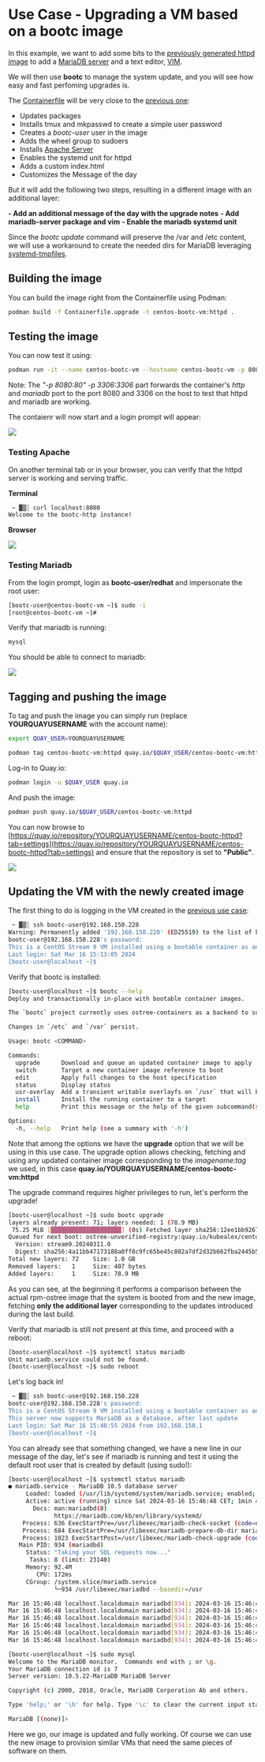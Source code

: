 # Use Case - Upgrading a VM based on a bootc image

In this example, we want to add some bits to the [previously generated httpd image](../anaconda-ks-bootc-container/) to add a [MariaDB server](https://mariadb.org/) and a text editor, [VIM](https://www.vim.org/).

We will then use **bootc** to manage the system update, and you will see how easy and fast perfoming upgrades is.

The [Containerfile](./Containerfile.upgrade) will be very close to the [previous one](../anaconda-ks-bootc-container/Containerfile.anaconda):

- Updates packages
- Installs tmux and mkpasswd to create a simple user password
- Creates a *bootc-user* user in the image
- Adds the wheel group to sudoers
- Installs [Apache Server](https://httpd.apache.org/)
- Enables the systemd unit for httpd
- Adds a custom index.html
- Customizes the Message of the day

But it will add the following two steps, resulting in a different image with an additional layer:

**- Add an additional message of the day with the upgrade notes**
**- Add mariadb-server package and vim**
**- Enable the mariadb systemd unit**

Since the *bootc update* command will preserve the /var and /etc content, we will use a workaround to create the needed dirs for MariaDB leveraging [systemd-tmpfiles](./files/00-mariadb-tmpfile.conf).

## Building the image

You can build the image right from the Containerfile using Podman:

```bash
podman build -f Containerfile.upgrade -t centos-bootc-vm:httpd .
```

## Testing the image

You can now test it using:

```bash
podman run -it --name centos-bootc-vm --hostname centos-bootc-vm -p 8080:80 -p 3306:3306 centos-bootc-vm:httpd
```

Note: The *"-p 8080:80" -p 3306:3306* part forwards the container's *http* and *mariadb* port to the port 8080 and 3306 on the host to test that httpd and mariadb are working.


The contaienr will now start and a login prompt will appear:

![](./assets/bootc-container.png)

### Testing Apache

On another terminal tab or in your browser, you can verify that the httpd server is working and serving traffic.

**Terminal**

```bash
 ~ ▓▒░ curl localhost:8080                                                                                                           ░▒▓ ✔  11:59:44
Welcome to the bootc-http instance!
```

**Browser**

![](./assets/browser-test.png)

### Testing Mariadb

From the login prompt, login as **bootc-user/redhat** and impersonate the root user:

```bash
[bootc-user@centos-bootc-vm ~]$ sudo -i
[root@centos-bootc-vm ~]#
```

Verify that mariadb is running:

```bash
mysql
```

You should be able to connect to mariadb:

![](./assets/mariadb-test.png)

## Tagging and pushing the image

To tag and push the image you can simply run (replace **YOURQUAYUSERNAME** with the account name):


```bash
export QUAY_USER=YOURQUAYUSERNAME
```

```bash
podman tag centos-bootc-vm:httpd quay.io/$QUAY_USER/centos-bootc-vm:httpd
```

Log-in to Quay.io:

```bash
podman login -u $QUAY_USER quay.io
```

And push the image:

```bash
podman push quay.io/$QUAY_USER/centos-bootc-vm:httpd
```

You can now browse to [https://quay.io/repository/YOURQUAYUSERNAME/centos-bootc-httpd?tab=settings](https://quay.io/repository/YOURQUAYUSERNAME/centos-bootc-httpd?tab=settings) and ensure that the repository is set to **"Public"**.

![](./assets/quay-repo-public.png)


## Updating the VM with the newly created image

The first thing to do is logging in the VM created in the [previous use case](../anaconda-ks-bootc-container/):

```bash
 ~ ▓▒░ ssh bootc-user@192.168.150.228
Warning: Permanently added '192.168.150.228' (ED25519) to the list of known hosts.
bootc-user@192.168.150.228's password:
This is a CentOS Stream 9 VM installed using a bootable container as an rpm-ostree source!
Last login: Sat Mar 16 15:13:05 2024
[bootc-user@localhost ~]$
```

Verify that bootc is installed:

```bash
[bootc-user@localhost ~]$ bootc --help
Deploy and transactionally in-place with bootable container images.

The `bootc` project currently uses ostree-containers as a backend to support a model of bootable container images.  Once installed, whether directly via `bootc install` (executed as part of a container) or via another mechanism such as an OS installer tool, further updates can be pulled via e.g. `bootc upgrade`.

Changes in `/etc` and `/var` persist.

Usage: bootc <COMMAND>

Commands:
  upgrade      Download and queue an updated container image to apply
  switch       Target a new container image reference to boot
  edit         Apply full changes to the host specification
  status       Display status
  usr-overlay  Add a transient writable overlayfs on `/usr` that will be discarded on reboot
  install      Install the running container to a target
  help         Print this message or the help of the given subcommand(s)

Options:
  -h, --help   Print help (see a summary with '-h')
```

Note that among the options we have the **upgrade** option that we will be using in this use case.
The upgrade option allows checking, fetching and using any updated container image corresponding to the *imagename:tag* we used, in this case **quay.io/YOURQUAYUSERNAME/centos-bootc-vm:httpd**

The upgrade command requires higher privileges to run, let's perform the upgrade!

```bash
[bootc-user@localhost ~]$ sudo bootc upgrade
layers already present: 71; layers needed: 1 (78.9 MB)
 75.25 MiB [████████████████████] (0s) Fetched layer sha256:12ee1bb92676                                                                                                                                                                                                                                                                                                                                        Loading usr/lib/ostree/prepare-root.conf
Queued for next boot: ostree-unverified-registry:quay.io/kubealex/centos-bootc-vm:httpd
  Version: stream9.20240311.0
  Digest: sha256:4a11bb47173188a0ff8c9fc65be45c802a7df2d32b662fba2445b589312e0cd4
Total new layers: 72    Size: 1.0 GB
Removed layers:   1     Size: 407 bytes
Added layers:     1     Size: 78.9 MB
```

As you can see, at the beginning it performs a comparison between the actual rpm-ostree image that the system is booted from and the new image, fetching **only the additional layer** corresponding to the updates introduced during the last build.

Verify that mariadb is still not present at this time, and proceed with a reboot:

```bash
[bootc-user@localhost ~]$ systemctl status mariadb
Unit mariadb.service could not be found.
[bootc-user@localhost ~]$ sudo reboot
```

Let's log back in!

```bash
 ~ ▓▒░ ssh bootc-user@192.168.150.228
bootc-user@192.168.150.228's password:
This is a CentOS Stream 9 VM installed using a bootable container as an rpm-ostree source!
This server now supports MariaDB as a database, after last update
Last login: Sat Mar 16 15:40:55 2024 from 192.168.150.1
[bootc-user@localhost ~]$
```

You can already see that something changed, we have a new line in our message of the day, let's see if mariadb is running and test it using the default root user that is created by default (using sudo!):

```bash
[bootc-user@localhost ~]$ systemctl status mariadb
● mariadb.service - MariaDB 10.5 database server
     Loaded: loaded (/usr/lib/systemd/system/mariadb.service; enabled; preset: disabled)
     Active: active (running) since Sat 2024-03-16 15:46:48 CET; 1min 47s ago
       Docs: man:mariadbd(8)
             https://mariadb.com/kb/en/library/systemd/
    Process: 636 ExecStartPre=/usr/libexec/mariadb-check-socket (code=exited, status=0/SUCCESS)
    Process: 684 ExecStartPre=/usr/libexec/mariadb-prepare-db-dir mariadb.service (code=exited, status=0/SUCCESS)
    Process: 1023 ExecStartPost=/usr/libexec/mariadb-check-upgrade (code=exited, status=0/SUCCESS)
   Main PID: 934 (mariadbd)
     Status: "Taking your SQL requests now..."
      Tasks: 8 (limit: 23140)
     Memory: 92.4M
        CPU: 172ms
     CGroup: /system.slice/mariadb.service
             └─934 /usr/libexec/mariadbd --basedir=/usr

Mar 16 15:46:48 localhost.localdomain mariadbd[934]: 2024-03-16 15:46:48 0 [Note] InnoDB: 10.5.22 started; log sequence number 45103; transaction id 20
Mar 16 15:46:48 localhost.localdomain mariadbd[934]: 2024-03-16 15:46:48 0 [Note] Plugin 'FEEDBACK' is disabled.
Mar 16 15:46:48 localhost.localdomain mariadbd[934]: 2024-03-16 15:46:48 0 [Note] InnoDB: Loading buffer pool(s) from /var/lib/mysql/ib_buffer_pool
Mar 16 15:46:48 localhost.localdomain mariadbd[934]: 2024-03-16 15:46:48 0 [Note] InnoDB: Buffer pool(s) load completed at 240316 15:46:48
Mar 16 15:46:48 localhost.localdomain mariadbd[934]: 2024-03-16 15:46:48 0 [Note] Server socket created on IP: '::'.
Mar 16 15:46:48 localhost.localdomain mariadbd[934]: 2024-03-16 15:46:48 0 [Note] Reading of all Master_info entries succeeded
```

```bash
[bootc-user@localhost ~]$ sudo mysql
Welcome to the MariaDB monitor.  Commands end with ; or \g.
Your MariaDB connection id is 7
Server version: 10.5.22-MariaDB MariaDB Server

Copyright (c) 2000, 2018, Oracle, MariaDB Corporation Ab and others.

Type 'help;' or '\h' for help. Type '\c' to clear the current input statement.

MariaDB [(none)]>
```

Here we go, our image is updated and fully working. Of course we can use the new image to provision similar VMs that need the same pieces of software on them.
